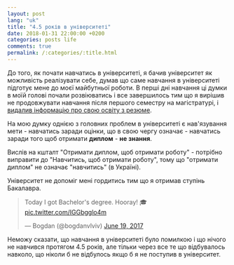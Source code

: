 ```yaml
---
layout: post
lang: "uk"
title: "4.5 років в університеті"
date: 2018-01-31 22:00:00 +0200
categories: posts life
comments: true
permalink: /:categories/:title.html
---
```


До того, як почати навчатись в університеті, я бачив університет як можливість реалізувати себе, думав що саме навчання в університеті підготує мене до моєї майбутньої роботи.
В перші дні навчання ці думки в моїй голові почали розвіюватись і все завершилось тим що я вирішив не продовжувати навчання після першого семестру на магістратурі, і [видалив інформацію про свою освіту з резюме](https://github.com/bogdanvlviv/bogdanvlviv.github.io/commit/a09e3a38e176dac83e0e76b6e5ae51aba55308a8).

На мою думку однією з головних проблем в університеті є нав'язування мети - навчатись заради оцінки, що в свою чергу означає - навчатись заради того щоб отримати **диплом** - **не знання**.

Вислів на кшталт "Отримати диплом, щоб отримати роботу" - потрібно виправити до "Навчитись, щоб отримати роботу", тому що "отримати диплом" не означає "навчитись" (в Україні).

Університет не допоміг мені гордитись тим що я отримав ступінь Бакалавра.

<blockquote class="twitter-tweet" data-lang="en"><p lang="en" dir="ltr">Today I got Bachelor&#39;s degree. Hooray! 🎓 <a href="https://t.co/IGGbgglo4m">pic.twitter.com/IGGbgglo4m</a></p>&mdash; Bogdan (@bogdanvlviv) <a href="https://twitter.com/bogdanvlviv/status/876757480361086976?ref_src=twsrc%5Etfw">June 19, 2017</a></blockquote>

Неможу сказати, що навчання в університеті було помилкою і що нічого не навчився протягом 4.5 років, але тільки через все те що відбувалось навколо, що ніколи б не відбулось якщо б я не поступив в університет.
